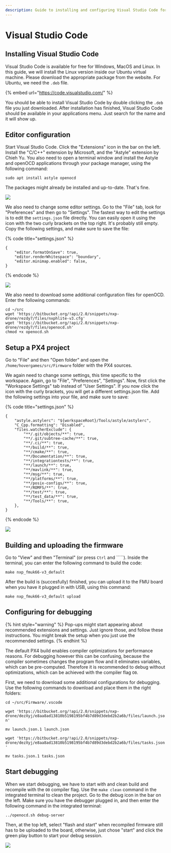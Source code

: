 ```yaml
---
description: Guide to installing and configuring Visual Studio Code for HoverGames.
---
```


# Visual Studio Code

## Installing Visual Studio Code

Visual Studio Code is available for free for Windows, MacOS and Linux. In this guide, we will install the Linux version inside our Ubuntu virtual machine. Please download the appropriate package from the website. For Ubuntu, we need the `.deb` file.

{% embed url="https://code.visualstudio.com/" %}

You should be able to install Visual Studio Code by double clicking the `.deb` file you just downloaded. After installation has finished, Visual Studio Code should be available in your applications menu. Just search for the name and it will show up.

## Editor configuration

Start Visual Studio Code. Click the "Extensions" icon in the bar on the left. Install the "C/C++" extension by Microsoft, and the "Astyle" extension by Chieh Yu. You also need to open a terminal window and install the Astyle and openOCD applications through your package manager, using the following command:

`sudo apt install astyle openocd`

The packages might already be installed and up-to-date. That's fine.

![](../../.gitbook/assets/image%20%2834%29.png)

We also need to change some editor settings. Go to the "File" tab, look for "Preferences" and then go to "Settings". The fastest way to edit the settings is to edit the `settings.json` file directly. You can easily open it using the icon with the two curly brackets on the top right. It's probably still empty. Copy the following settings, and make sure to save the file:

{% code title="settings.json" %}
```text
{
    "editor.formatOnSave": true,
    "editor.renderWhitespace": "boundary",
    "editor.minimap.enabled": false,
}
```
{% endcode %}

![](../../.gitbook/assets/image%20%28120%29.png)

We also need to download some additional configuration files for openOCD. Enter the following commands:

`cd ~/src`  
`wget 'https://bitbucket.org/!api/2.0/snippets/nxp-drone/rezdy7/files/nxphlite-v3.cfg'`  
`wget 'https://bitbucket.org/!api/2.0/snippets/nxp-drone/rezdy7/files/openocd.sh'`  
`chmod +x openocd.sh`

## Setup a PX4 project

Go to "File" and then "Open folder" and open the `/home/hovergames/src/Firmware` folder with the PX4 sources.

We again need to change some settings, this time specific to the workspace. Again, go to "File", "Preferences", "Settings". Now, first click the "Workspace Settings" tab instead of "User Settings". If you now click the icon with the curly brackets, you will get a different settings.json file. Add the following settings into your file, and make sure to save:

{% code title="settings.json" %}
```text
{
    "astyle.astylerc": "${workspaceRoot}/Tools/astyle/astylerc",
    "C_Cpp.formatting": "Disabled",
    "files.watcherExclude": {
        "**/.git/objects/**": true,
        "**/.git/subtree-cache/**": true,
        "**/.ci/**": true,
        "**/build/**": true,
        "**/cmake/**": true,
        "**/Documentation/**": true,
        "**/integrationtests/**": true,
        "**/launch/**": true,
        "**/mavlink/**": true,
        "**/msg/**": true,
        "**/platforms/**": true,
        "**/posix-configs/**": true,
        "**/ROMFS/**": true,
        "**/test/**": true,
        "**/test_data/**": true,
        "**/Tools/**": true,
    },
}

```
{% endcode %}

![](../../.gitbook/assets/image%20%2812%29.png)

## Building and uploading the firmware

Go to "View" and then "Terminal" \(or press `Ctrl` and `````\). Inside the terminal, you can enter the following command to build the code:

`make nxp_fmuk66-v3_default`

After the build is \(succesfully\) finished, you can upload it to the FMU board when you have it plugged in with USB, using this command:

`make nxp_fmuk66-v3_default upload`

## Configuring for debugging

{% hint style="warning" %}
Pop-ups might start appearing about recommended extensions and settings. Just ignore those, and follow these instructions. You might break the setup when you just use the recommended settings.
{% endhint %}

The default PX4 build enables compiler optimizations for performance reasons. For debugging however this can be confusing, because the compiler sometimes changes the program flow and it eliminates variables, which can be pre-computed. Therefore it is recommended to debug without optimizations, which can be achieved with the compiler flag `O0`.

First, we need to download some additional configurations for debugging. Use the following commands to download and place them in the right folders:

`cd ~/src/Firmware/.vscode`

`wget 'https://bitbucket.org/!api/2.0/snippets/nxp-drone/dezXyj/e8aa8ad13810b5198195bf4b7d89d3debd2b2a6b/files/launch.json'`

`mv launch.json.1 launch.json`

`wget 'https://bitbucket.org/!api/2.0/snippets/nxp-drone/dezXyj/e8aa8ad13810b5198195bf4b7d89d3debd2b2a6b/files/tasks.json'`

`mv tasks.json.1 tasks.json`

## Start debugging

When we start debugging, we have to start with and clean build and recompile with the `O0` compiler flag. Use the `make clean` command in the integrated terminal to clean the project. Go to the debug icon in the bar on the left. Make sure you have the debugger plugged in, and then enter the following command in the integrated terminal:

`../openocd.sh debug-server`

Then, at the top left, select "flash and start" when recompiled firmware still has to be uploaded to the board, otherwise, just chose "start" and click the green play button to start your debug session.

![](../../.gitbook/assets/image%20%2828%29.png)

## 

